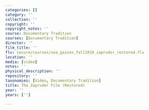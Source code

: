 ```yaml
---
categories: []
category: ''
collection: ''
copyright: ''
copyright_notes: ''
course: Documentary Tradition
courses: [Documentary Tradition]
director: ''
film_title: ''
flv: secure/courses/soa_gaines_fall2010_zapruder_restored.flv
location: ''
media: [video]
notes: ''
physical_description: ''
repository: ''
taxonomies: [Video, Documentary Tradition]
title: The Zapruder Film (Restored)
year: ''
years: ['']

---
```

